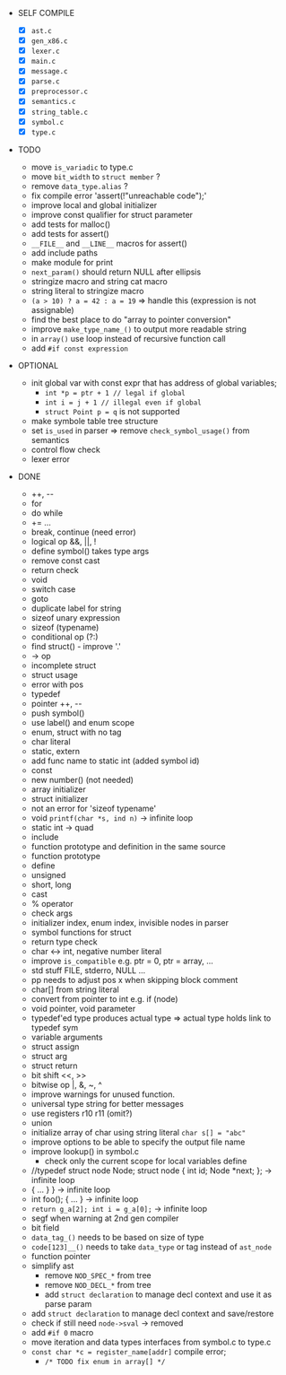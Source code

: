* SELF COMPILE
  - [x] `ast.c`
  - [x] `gen_x86.c`
  - [x] `lexer.c`
  - [x] `main.c`
  - [x] `message.c`
  - [x] `parse.c`
  - [x] `preprocessor.c`
  - [x] `semantics.c`
  - [x] `string_table.c`
  - [x] `symbol.c`
  - [x] `type.c`

* TODO
  - move `is_variadic` to type.c
  - move `bit_width` to `struct member` ?
  - remove `data_type.alias` ?
  - fix compile error 'assert(!"unreachable code");'
  - improve local and global initializer
  - improve const qualifier for struct parameter
  - add tests for malloc()
  - add tests for assert()
  - `__FILE__` and `__LINE__` macros for assert()
  - add include paths
  - make module for print
  - `next_param()` should return NULL after ellipsis
  - stringize macro and string cat macro
  - string literal to stringize macro
  - `(a > 10) ? a = 42 : a = 19` => handle this (expression is not assignable)
  - find the best place to do "array to pointer conversion"
  - improve `make_type_name_()` to output more readable string
  - in `array()` use loop instead of recursive function call
  - add `#if const expression`

* OPTIONAL
  - init global var with const expr that has address of global variables;
    - `int *p = ptr + 1 // legal if global`
    - `int i = j + 1 // illegal even if global`
    - `struct Point p = q` is not supported
  - make symbole table tree structure
  - set `is_used` in parser => remove `check_symbol_usage()` from semantics
  - control flow check
  - lexer error

* DONE
  - ++, --
  - for
  - do while
  - += ...
  - break, continue (need error)
  - logical op &&, ||, !
  - define symbol() takes type args
  - remove const cast
  - return check
  - void
  - switch case
  - goto
  - duplicate label for string
  - sizeof unary expression
  - sizeof (typename)
  - conditional op (?:)
  - find struct() - improve '.'
  - -> op
  - incomplete struct
  - struct usage
  - error with pos
  - typedef
  - pointer ++, --
  - push symbol()
  - use label() and enum scope
  - enum, struct with no tag
  - char literal
  - static, extern
  - add func name to static int (added symbol id)
  - const
  - new number() (not needed)
  - array initializer
  - struct initializer
  - not an error for 'sizeof typename'
  - void `printf(char *s, ind n)` -> infinite loop
  - static int -> quad
  - include
  - function prototype and definition in the same source
  - function prototype
  - define
  - unsigned
  - short, long
  - cast
  - % operator
  - check args
  - initializer index, enum index, invisible nodes in parser
  - symbol functions for struct 
  - return type check
  - char <-> int, negative number literal
  - improve `is_compatible` e.g. ptr = 0, ptr = array, ...
  - std stuff FILE, stderro, NULL ...
  - pp needs to adjust pos x when skipping block comment
  - char[] from string literal
  - convert from pointer to int e.g. if (node)
  - void pointer, void parameter
  - typedef'ed type produces actual type => actual type holds link to typedef sym
  - variable arguments
  - struct assign
  - struct arg
  - struct return
  - bit shift <<, >>
  - bitwise op |, &, ~, ^
  - improve warnings for unused function.
  - universal type string for better messages
  - use registers r10 r11 (omit?)
  - union
  - initialize array of char using string literal `char s[] = "abc"`
  - improve options to be able to specify the output file name
  - improve lookup() in symbol.c
      - check only the current scope for local variables define
  - //typedef struct node Node;
    struct node {
        int id;
        Node *next;
    };
    -> infinite loop
  - { ...  } } -> infinite loop
  - int foo(); { ...  } -> infinite loop
  - `return g_a[2]; int i = g_a[0];` -> infinite loop
  - segf when warning at 2nd gen compiler
  - bit field
  - `data_tag_()` needs to be based on size of type
  - `code[123]__()` needs to take `data_type` or tag instead of `ast_node`
  - function pointer
  - simplify ast
    - remove `NOD_SPEC_*` from tree
    - remove `NOD_DECL_*` from tree
    - add `struct declaration` to manage decl context and use it as parse param
  - add `struct declaration` to manage decl context and save/restore
  - check if still need `node->sval` -> removed
  - add `#if 0` macro
  - move iteration and data types interfaces from symbol.c to type.c
  - `const char *c = register_name[addr]` compile error;
    - `/* TODO fix enum in array[] */`
